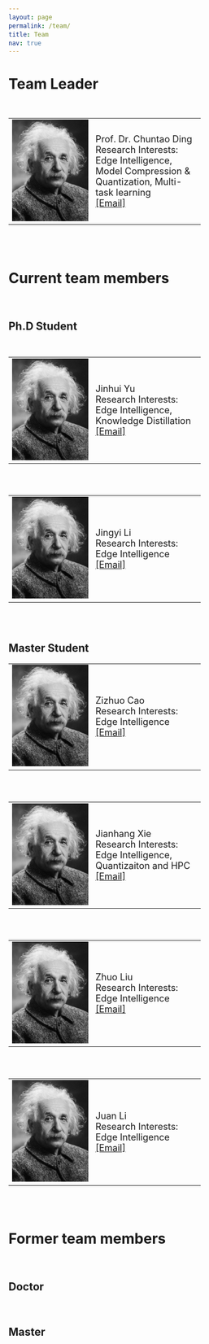 ```yaml
---
layout: page
permalink: /team/
title: Team
nav: true
---
```


# Team Leader
<br>
<table  rules="none">
	<tr>
		<td width="150">
			<left>
			<img src="/assets/img/prof_pic.jpg" width=230/>
			</left>
		</td>
		<td width="200" >
			<left>
				<font size="4">Prof. Dr. Chuntao Ding <br/>
<!--                                     Director & PI <br/> -->
                                    Research Interests: Edge Intelligence, Model Compression & Quantization, Multi-task learning <br/>
									<a href="mailto:chuntaoding@163.com">[Email]   </a>
<!-- 									<a href="https://scholar.google.com/citations?hl=zh-CN&user=k4SdlbcAAAAJ">[Google Scholar]</a> -->
				</font> 
			</left>
		</td>
    </tr>
</table>
<br>
<br>

# Current team members
<br>

## Ph.D Student
<br>
<table  rules="none">
	<tr>
		<td width="150">
			<left>
			<img src="/assets/img/prof_pic.jpg" width=230/>
			</left>
		</td>
		<td width="200" >
			<left>
				<font size="4">Jinhui Yu <br/>
<!--                                     Director & PI <br/> -->
                                    Research Interests: Edge Intelligence, Knowledge Distillation <br/>
									<a href="mailto:chuntaoding@163.com">[Email]   </a>
<!-- 									<a href="https://scholar.google.com/citations?hl=zh-CN&user=k4SdlbcAAAAJ">[Google Scholar]</a> -->
				</font> 
			</left>
		</td>
    </tr>
</table>
<br>
<br>

<table  rules="none">
	<tr>
		<td width="150">
			<left>
			<img src="/assets/img/prof_pic.jpg" width=230/>
			</left>
		</td>
		<td width="200" >
			<left>
				<font size="4">Jingyi Li <br/>
<!--                                     Director & PI <br/> -->
                                    Research Interests: Edge Intelligence <br/>
									<a href="mailto:chuntaoding@163.com">[Email]   </a>
<!-- 									<a href="https://scholar.google.com/citations?hl=zh-CN&user=k4SdlbcAAAAJ">[Google Scholar]</a> -->
				</font> 
			</left>
		</td>
    </tr>
</table>
<br>
<br>

## Master Student
<table  rules="none">
	<tr>
		<td width="150">
			<left>
			<img src="/assets/img/prof_pic.jpg" width=230/>
			</left>
		</td>
		<td width="200" >
			<left>
				<font size="4">Zizhuo Cao <br/>
<!--                                     Director & PI <br/> -->
                                    Research Interests: Edge Intelligence <br/>
									<a href="mailto:chuntaoding@163.com">[Email]   </a>
<!-- 									<a href="https://scholar.google.com/citations?hl=zh-CN&user=k4SdlbcAAAAJ">[Google Scholar]</a> -->
				</font> 
			</left>
		</td>
    </tr>
</table>
<br>
<br>

<table  rules="none">
	<tr>
		<td width="150">
			<left>
			<img src="/assets/img/prof_pic.jpg" width=230/>
			</left>
		</td>
		<td width="200" >
			<left>
				<font size="4">Jianhang Xie <br/>
<!--                                     Director & PI <br/> -->
                                    Research Interests: Edge Intelligence, Quantizaiton and HPC <br/>
									<a href="mailto:chuntaoding@163.com">[Email]   </a>
<!-- 									<a href="https://scholar.google.com/citations?hl=zh-CN&user=k4SdlbcAAAAJ">[Google Scholar]</a> -->
				</font> 
			</left>
		</td>
    </tr>
</table>
<br>
<br>

<table  rules="none">
	<tr>
		<td width="150">
			<left>
			<img src="/assets/img/prof_pic.jpg" width=230/>
			</left>
		</td>
		<td width="200" >
			<left>
				<font size="4">Zhuo Liu<br/>
<!--                                     Director & PI <br/> -->
                                    Research Interests: Edge Intelligence <br/>
									<a href="mailto:chuntaoding@163.com">[Email]   </a>
<!-- 									<a href="https://scholar.google.com/citations?hl=zh-CN&user=k4SdlbcAAAAJ">[Google Scholar]</a> -->
				</font> 
			</left>
		</td>
    </tr>
</table>
<br>
<br>

<table  rules="none">
	<tr>
		<td width="150">
			<left>
			<img src="/assets/img/prof_pic.jpg" width=230/>
			</left>
		</td>
		<td width="200" >
			<left>
				<font size="4">Juan Li <br/>
<!--                                     Director & PI <br/> -->
                                    Research Interests: Edge Intelligence <br/>
									<a href="mailto:chuntaoding@163.com">[Email]   </a>
<!-- 									<a href="https://scholar.google.com/citations?hl=zh-CN&user=k4SdlbcAAAAJ">[Google Scholar]</a> -->
				</font> 
			</left>
		</td>
    </tr>
</table>
<br>
<br>

# Former team members
<br>

## Doctor
<br>

## Master
<br>
